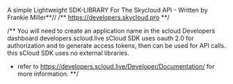 A simple Lightweight SDK-LIBRARY For The Skycloud API - Written by Frankie Miller**//
/**  https://developers.skycloud.pro  **/

/**
You will need to create an application name in the scloud Developers dashboard developers.scloud.live
sCloud SDK uses oauth 2.0 for authorization and to generate access tokens, then can be used for API calls.
this sCloud SDK uses no external libraries.
* refer to https://developers.scloud.live/Developer/Documentation/ for more information. **/
